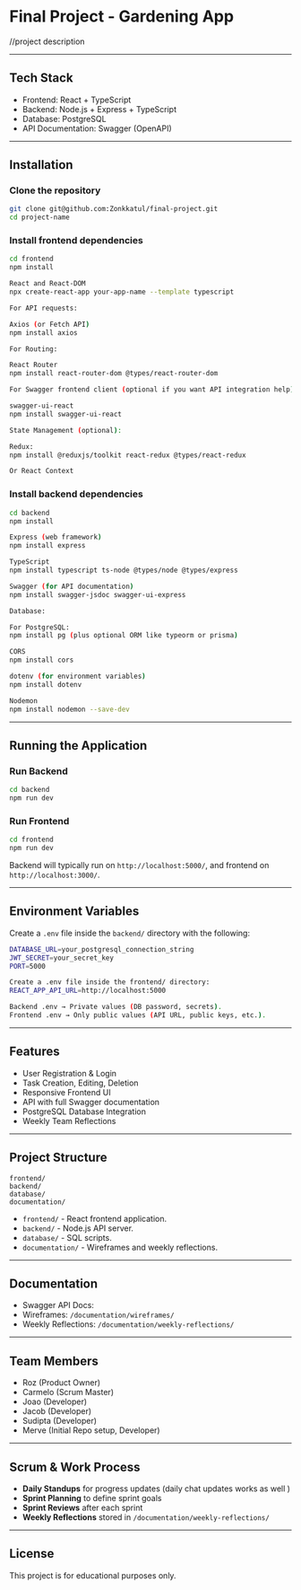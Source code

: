 # Final Project - Gardening App

//project description

---

## Tech Stack

- Frontend: React + TypeScript
- Backend: Node.js + Express + TypeScript
- Database: PostgreSQL
- API Documentation: Swagger (OpenAPI)

---

## Installation

### Clone the repository

```bash
git clone git@github.com:Zonkkatul/final-project.git
cd project-name
```

### Install frontend dependencies

```bash
cd frontend
npm install

React and React-DOM
npx create-react-app your-app-name --template typescript

For API requests:

Axios (or Fetch API)
npm install axios

For Routing:

React Router
npm install react-router-dom @types/react-router-dom

For Swagger frontend client (optional if you want API integration help):

swagger-ui-react
npm install swagger-ui-react

State Management (optional):

Redux:
npm install @reduxjs/toolkit react-redux @types/react-redux

Or React Context
```

### Install backend dependencies

```bash
cd backend
npm install

Express (web framework)
npm install express

TypeScript
npm install typescript ts-node @types/node @types/express

Swagger (for API documentation)
npm install swagger-jsdoc swagger-ui-express

Database:

For PostgreSQL:
npm install pg (plus optional ORM like typeorm or prisma)

CORS
npm install cors

dotenv (for environment variables)
npm install dotenv

Nodemon
npm install nodemon --save-dev
```

---

## Running the Application

### Run Backend

```bash
cd backend
npm run dev
```

### Run Frontend

```bash
cd frontend
npm run dev
```

Backend will typically run on `http://localhost:5000/`, and frontend on `http://localhost:3000/`.

---

## Environment Variables

Create a `.env` file inside the `backend/` directory with the following:

```bash
DATABASE_URL=your_postgresql_connection_string
JWT_SECRET=your_secret_key
PORT=5000

Create a .env file inside the frontend/ directory:
REACT_APP_API_URL=http://localhost:5000

Backend .env → Private values (DB password, secrets).
Frontend .env → Only public values (API URL, public keys, etc.).


```

---

## Features

- User Registration & Login
- Task Creation, Editing, Deletion
- Responsive Frontend UI
- API with full Swagger documentation
- PostgreSQL Database Integration
- Weekly Team Reflections

---

## Project Structure

```
frontend/
backend/
database/
documentation/
```

- `frontend/` - React frontend application.
- `backend/` - Node.js API server.
- `database/` - SQL scripts.
- `documentation/` - Wireframes and weekly reflections.

---

## Documentation

- Swagger API Docs:
- Wireframes: `/documentation/wireframes/`
- Weekly Reflections: `/documentation/weekly-reflections/`

---

## Team Members

- Roz (Product Owner)
- Carmelo (Scrum Master)
- Joao (Developer)
- Jacob (Developer)
- Sudipta (Developer)
- Merve (Initial Repo setup, Developer)

---

## Scrum & Work Process

- **Daily Standups** for progress updates (daily chat updates works as well )
- **Sprint Planning** to define sprint goals
- **Sprint Reviews** after each sprint
- **Weekly Reflections** stored in `/documentation/weekly-reflections/`

---

## License

This project is for educational purposes only.
